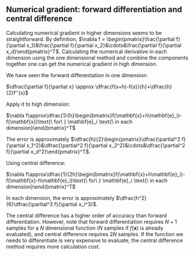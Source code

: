 ## Numerical gradient: forward differentiation and central difference

Calculating numerical gradient in higher dimensions seems to be straightforward. By definition, $\nabla f = \begin{pmatrix}\frac{\partial f}{\partial x_1}&\frac{\partial f}{\partial x_2}&\cdots&\frac{\partial f}{\partial x_d}\end{pmatrix}^T$. Calculating the numerical derivative in each dimension using the one dimensional method and combine the components together one can get the numerical gradient in high dimension.

We have seen the forward differentiation in one dimension:

$\dfrac{\partial f}{\partial x} \approx \dfrac{f(x+h)-f(x)}{h}+\dfrac{h}{2}f''(x)$

Apply it to high dimension:

$\nabla f\approx\dfrac{1}{h}\begin{bmatrix}f(\mathbf{x}+h\mathbf{e}_i)-f(\mathbf{x})\text{\ for\ } \mathbf{e}_i \text{\ in each dimension}\end{bmatrix}^T$

The error is approximately $\dfrac{h}{2}\begin{pmatrix}\dfrac{\partial^2 f}{\partial x_1^2}&\dfrac{\partial^2 f}{\partial x_2^2}&\cdots&\dfrac{\partial^2 f}{\partial x_d^2}\end{pmatrix}^T$.

Using central difference:

$\nabla f\approx\dfrac{1}{2h}\begin{bmatrix}f(\mathbf{x}+h\mathbf{e}_i)-f(\mathbf{x}-h\mathbf{e}_i)\text{\ for\ } \mathbf{e}_i \text{\ in each dimension}\end{bmatrix}^T$

In each dimension, the error is approximately $\dfrac{h^2}{6}\dfrac{\partial^3 f}{\partial x_i^3}$.

The central difference has a higher order of accuracy than forward differentiation. However, note that forward differentiation requires $N+1$ samples for a $N$ dimensional function ($N$ samples if $f(\mathbf{x})$ is already evaluated), and central difference requires $2N$ samples. If the function we needs to differentiate is very expensive to evaluate, the central difference method requires more calculation cost.
